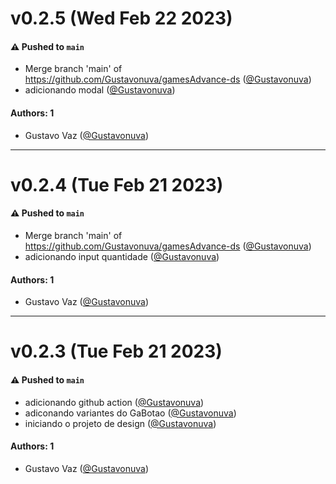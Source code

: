 # v0.2.5 (Wed Feb 22 2023)

#### ⚠️ Pushed to `main`

- Merge branch 'main' of https://github.com/Gustavonuva/gamesAdvance-ds ([@Gustavonuva](https://github.com/Gustavonuva))
- adicionando modal ([@Gustavonuva](https://github.com/Gustavonuva))

#### Authors: 1

- Gustavo Vaz ([@Gustavonuva](https://github.com/Gustavonuva))

---

# v0.2.4 (Tue Feb 21 2023)

#### ⚠️ Pushed to `main`

- Merge branch 'main' of https://github.com/Gustavonuva/gamesAdvance-ds ([@Gustavonuva](https://github.com/Gustavonuva))
- adicionando input quantidade ([@Gustavonuva](https://github.com/Gustavonuva))

#### Authors: 1

- Gustavo Vaz ([@Gustavonuva](https://github.com/Gustavonuva))

---

# v0.2.3 (Tue Feb 21 2023)

#### ⚠️ Pushed to `main`

- adicionando github action ([@Gustavonuva](https://github.com/Gustavonuva))
- adiconando variantes do GaBotao ([@Gustavonuva](https://github.com/Gustavonuva))
- iniciando o projeto de design ([@Gustavonuva](https://github.com/Gustavonuva))

#### Authors: 1

- Gustavo Vaz ([@Gustavonuva](https://github.com/Gustavonuva))
